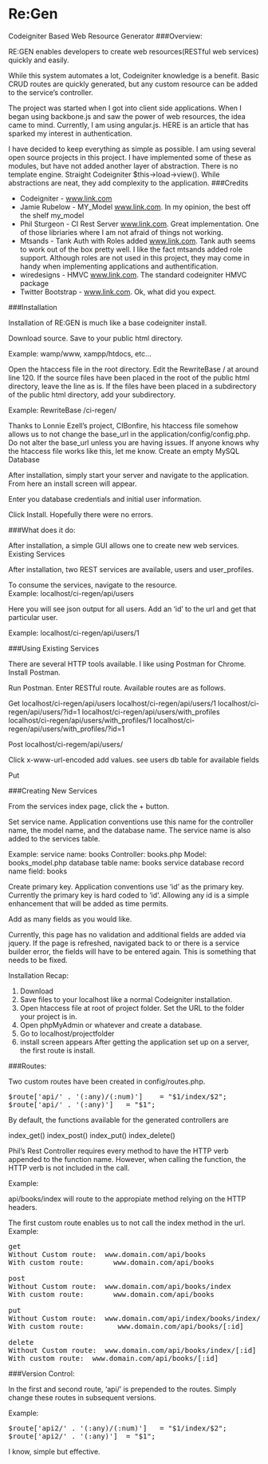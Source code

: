 Re:Gen
======
Codeigniter Based Web Resource Generator
###Overview:

RE:GEN enables developers to create web resources(RESTful web services) quickly and easily. 

While this system automates a lot, Codeigniter knowledge is a benefit.  Basic CRUD routes are quickly generated, but any custom resource can be added to the service’s controller.

The project was started when I got into client side applications.  When I began using backbone.js and saw the power of web resources, the idea came to mind.  Currently, I am using angular.js.  HERE is an article that has sparked my interest in authentication.

I have decided to keep everything as simple as possible.  I am using several open source projects in this project.  I have implemented some of these as modules, but have not added another layer of abstraction.  There is no template engine.  Straight Codeigniter $this->load->view().  While abstractions are neat, they add complexity to the application.
###Credits

- Codeigniter - www.link.com
- Jamie Rubelow - MY_Model www.link.com. In my opinion, the best off the shelf my_model
- Phil Sturgeon - CI Rest Server www.link.com.  Great implementation.  One of those libriaries    where I am not afraid of things not working.
- Mtsands - Tank Auth with Roles added www.link.com.  Tank auth seems to work out of the box pretty well.  I like the fact mtsands added role support.  Although roles are not used in this project, they may come in handy when implementing applications and authentification.  
- wiredesigns - HMVC www.link.com.  The standard codeigniter HMVC package
- Twitter Bootstrap - www.link.com.  Ok, what did you expect.


###Installation


Installation of RE:GEN is much like a base codeigniter install.

Download source.
Save to your public html directory. 

Example:  wamp/www, xampp/htdocs, etc...

Open the htaccess file in the root directory.  Edit the RewriteBase / at around line 120. If the source files have been placed in the root of the public html directory, leave the line as is.  If the files have been placed in a subdirectory of the public html directory, add your subdirectory.

Example:  RewriteBase /ci-regen/

Thanks to Lonnie Ezell’s project, CIBonfire, his htaccess file somehow allows us to not change the base_url in the application/config/config.php.  Do not alter the base_url unless you are having issues.  If anyone knows why the htaccess file works like this, let me know.
Create an empty MySQL Database

After installation, simply start your server and navigate to the application.  From here an install screen will appear.  

Enter you database credentials and initial user information.  

Click Install.  Hopefully there were no errors.  




###What does it do:

After installation, a simple GUI allows one to create new web services.  
Existing Services

After installation, two REST services are available, users and user_profiles.

To consume the services, navigate to the resource.  
Example:  localhost/ci-regen/api/users

Here you will see json output for all users.  Add an ‘id’ to the url and get that particular user.

Example:  localhost/ci-regen/api/users/1

###Using Existing Services

There are several HTTP tools available.  I like using Postman for Chrome.  Install Postman.

Run Postman.  Enter RESTful route. Available routes are as follows.

Get
localhost/ci-regen/api/users
localhost/ci-regen/api/users/1
localhost/ci-regen/api/users/?id=1
localhost/ci-regen/api/users/with_profiles
localhost/ci-regen/api/users/with_profiles/1
localhost/ci-regen/api/users/with_profiles/?id=1

Post
localhost/ci-regem/api/users/

Click x-www-url-encoded
add values. see users db table for available fields

Put



###Creating New Services 

From the services index page, click the + button.

Set service name.  Application conventions use this name for the controller name, the model name, and the database name.  The service name is also added to the services table.  

Example:
service name: books
Controller: books.php
Model: books_model.php
database table name: books
service database record name field: books

Create primary key.  Application conventions use ‘id’ as the primary key.  Currently the primary key is hard coded to ‘id’.  Allowing any id is a simple enhancement that will be added as time permits.

Add as many fields as you would like.	

Currently, this page has no validation and additional fields are added via jquery.  If the page is refreshed, navigated back to or there is a service builder error, the fields will have to be entered again.  This is something that needs to be fixed.

Installation Recap:

1.  Download
2.  Save files to your localhost like a normal Codeigniter installation.
3.  Open htaccess file at root of project folder.  Set the URL to the folder your project is in.
4.  Open phpMyAdmin or whatever and create a database.
5.  Go to localhost/projectfolder
6.  install screen appears
After getting the application set up on a server, the first route is install.  


###Routes:

Two custom routes have been created in config/routes.php.

<pre>
$route['api/' . '(:any)/(:num)']	= "$1/index/$2";
$route['api/' . '(:any)']	= "$1";
</pre>

By default, the functions available for the generated controllers are

index_get()
index_post()
index_put()
index_delete()

Phil’s Rest Controller requires every method to have the HTTP verb appended to the function name.  However, when calling the function, the HTTP verb is not included in the call.

Example:

 api/books/index will route to the appropiate method relying on the HTTP headers.

The first custom route enables us to not call the index method in the url.
Example:
<pre>
get
Without Custom route:  www.domain.com/api/books
With custom route:       www.domain.com/api/books

post
Without Custom route:  www.domain.com/api/books/index
With custom route:       www.domain.com/api/books

put
Without Custom route:  www.domain.com/api/index/books/index/[:id]
With custom route:        www.domain.com/api/books/[:id]

delete
Without Custom route:  www.domain.com/api/books/index/[:id]
With custom route:  www.domain.com/api/books/[:id]
</pre>
###Version Control:

In the first and second route, ‘api/’ is prepended to the routes.  Simply change these routes in subsequent versions.  

Example:

<pre>
$route['api2/' . '(:any)/(:num)']	= "$1/index/$2";
$route['api2/' . '(:any)']	= "$1";
</pre>

I know, simple but effective.

